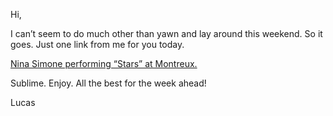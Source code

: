 Hi,

I can’t seem to do much other than yawn and lay around this weekend. So it goes. Just one link from me for you today.

[Nina Simone performing “Stars” at Montreux.](https://www.youtube.com/watch?v=MK0B9FXU72A)

Sublime. Enjoy. All the best for the week ahead!

Lucas